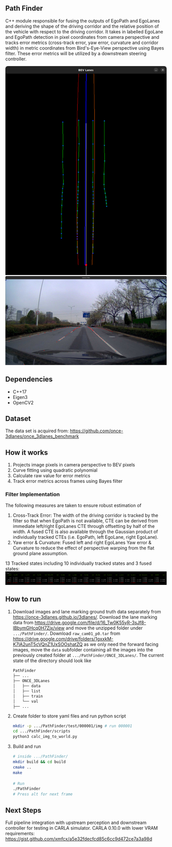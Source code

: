 ## Path Finder

C++ module responsible for fusing the outputs of EgoPath and EgoLanes and deriving the shape of the driving corridor and the relative position of the vehicle with respect to the driving corridor. It takes in labelled EgoLane and EgoPath detection in pixel coordinates from camera perspective and tracks error metrics (cross-track error, yaw error, curvature and corridor width) in metric coordinates from Bird's-Eye-View perspective using Bayes filter. These error metrics will be utilized by a downstream steering controller.

![](../Media/PathFinder_bev.png)![](../Media/PathFinder_lane_annotations.png) 

## Dependencies
- C++17
- Eigen3
- OpenCV2

## Dataset
The data set is acquired from: https://github.com/once-3dlanes/once_3dlanes_benchmark

## How it works
1. Projects image pixels in camera perspective to BEV pixels
2. Curve fitting using quadratic polynomial
3. Calculate raw value for error metrics
4. Track error metrics across frames using Bayes filter

### Filter Implementation
The following measures are taken to ensure robust estimation of
1. Cross-Track Error: The width of the driving corridor is tracked by the filter so that when EgoPath is not available, CTE can be derived from immediate left/right EgoLanes CTE through offsetting by half of the width. A fused CTE is also available through the Gaussian product of individually tracked CTEs (i.e. EgoPath, left EgoLane, right EgoLane).
2. Yaw error & Curvature: Fused left and right EgoLanes Yaw error & Curvature to reduce the effect of perspective warping from the flat ground plane assumption. 

13 Tracked states including 10 individually tracked states and 3 fused states:
![alt text](../Media/PathFinder_tracked_states.png)

## How to run

1. Download images and lane marking ground truth data separately from https://once-3dlanes.github.io/3dlanes/. Download the lane marking data from https://drive.google.com/file/d/16_Tw0K55yR-3sJf8-lBbymGHcq0H7Zjx/view and move the unzipped folder under `.../PathFinder/`. Download `raw_cam01_p0.tar` from https://drive.google.com/drive/folders/1gxxkM-K7lA2unT5cVQnZ1UxSOOshatZQ as we only need the forward facing images, move the `data` subfolder containing all the images into the previously created folder at `.../PathFinder/ONCE_3DLanes/`. The current state of the directory should look like
   ```
   PathFinder
   ├── ...
   ├── ONCE_3DLanes
   │   ├── data
   │   ├── list
   │   ├── train
   │   └── val
   ├── ...
   ``` 
2. Create folder to store yaml files and run python script
   ```sh 
   mkdir -p .../PathFinder/test/000001/img # run 000001
   cd .../PathFinder/scripts
   python3 calc_img_to_world.py
3. Build and run
    ```sh
    # inside .../PathFinder/
    mkdir build && cd build
    cmake ..
    make

    # Run
    ./PathFinder 
    # Press alt for next frame
    ```
## Next Steps
Full pipeline integration with upstream perception and downstream controller for testing in CARLA simulator. CARLA 0.10.0 with lower VRAM requirements: https://gist.github.com/xmfcx/a5e32fdecfcd85c6cc9d472ce7a3a98d